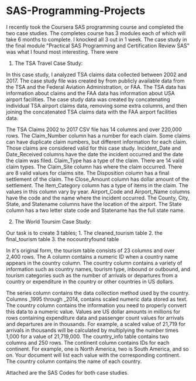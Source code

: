 # SAS-Programming-Projects
I recently took the Coursera SAS programming course and completed the two case studies. The completes course has 3 modules each of which will take 6 months to complete. I knocked all 3 out in 1 week. The case study in the final module "Practical SAS Programming and Certification Review SAS" was what I found most interesting. There were

1. The TSA Travel Case Study: 

In this case study, I analyzed TSA claims data collected between 2002 and 2017. The case study file was created by from publicly available data from the TSA and the Federal Aviation Administration, or FAA. The TSA data has information about claims and the FAA data has information about USA airport facilities. The case study data was created by concatenating individual TSA airport claims data, removing some extra columns, and then joining the concatenated TSA claims data with the FAA airport facilities data. 

The TSA Claims 2002 to 2017 CSV file has 14 columns and over 220,000 rows. 
The Claim_Number column has a number for each claim. Some claims can have duplicate claim numbers, but different information for each claim. Those claims are considered valid for this case study. Incident_Date and Date_Received columns have the date the incident occurred and the date the claim was filed. 
Claim_Type has a type of the claim. There are 14 valid claim types. 
The Claim_Site column has where the claim occurred. There are 8 valid values for claims site. 
The Disposition column has a final settlement of the claim. 
The Close_Amount column has dollar amount of the settlement. 
The Item_Category column has a type of items in the claim. The values in this column vary by year. Airport_Code and Airport_Name columns have the code and the name where the incident occurred. 
The County, City, State, and Statename columns have the location of the airport. 
The State column has a two letter state code and Statename has the full state name.

2. The World Toursim Case Study: 

Our task is to create 3 tables; 1. The cleaned_tourism table 2. the final_tourism table 3. the nocountryfound table

In it's original form, the tourism table consists of 23 columns and over 2,400 rows. 
The A column contains a numeric ID when a country name appears in the country column. 
The country column contains a variety of information such as country names, tourism type, inbound or outbound, and tourism categories such as the number of arrivals or departures from a country or expenditure in the country or other countries in US dollars. 

The series column contains the data collection method used by the country. 
Columns _1995 through _2014, contains scaled numeric data stored as text. 
The country column contains the information you need to properly convert this data to a numeric value. 
Values are US dollar amounts in millions for rows containing expenditure data and passenger count values for arrivals and departures are in thousands. For example, a scaled value of 21,719 for arrivals in thousands will be calculated by multiplying the number times 1,000 for a value of 21,719,000. 
The country_info table contains two columns and 250 rows. 
The continent column contains IDs for each continent. For example, one is North America, two is South America, and so on. Your document will list each value with the corresponding continent. The country column contains the name of each country.

Attached are the SAS Codes for both case studies.
